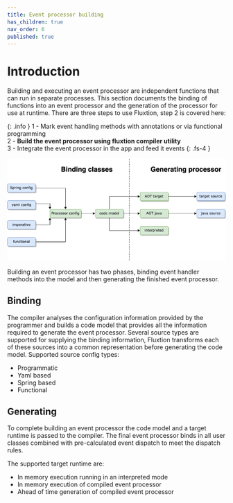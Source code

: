 ```yaml
---
title: Event processor building
has_children: true
nav_order: 6
published: true
---
```


# Introduction
Building and executing an event processor are independent functions that can run in separate processes. This section 
documents the binding of functions into an event processor and the generation of the processor for use at runtime.
There are three steps to use Fluxtion, step 2 is covered here:

{: .info }
1 - Mark event handling methods with annotations or via functional programming<br>
2 - **Build the event processor using fluxtion compiler utility**<br>
3 - Integrate the event processor in the app and feed it events
{: .fs-4 }

![](../images/integration_overview-binding_generating.drawio.png)

Building an event processor has two phases, binding event handler methods into the model and then generating the finished
event processor.

## Binding
The compiler analyses the configuration information provided by the programmer and builds a code model that provides all
the information required to generate the event processor. Several source types are supported for supplying the binding
information, Fluxtion transforms each of these sources into a common representation before generating the code model. 
Supported source config types:
* Programmatic
* Yaml based
* Spring based
* Functional

## Generating
To complete building an event processor the code model and a target runtime is passed to the compiler. The final event
processor binds in all user classes combined with pre-calculated event dispatch to meet the dispatch rules.

The supported target runtime are:

- In memory execution running in an interpreted mode
- In memory execution of compiled event processor
- Ahead of time generation of compiled event processor
